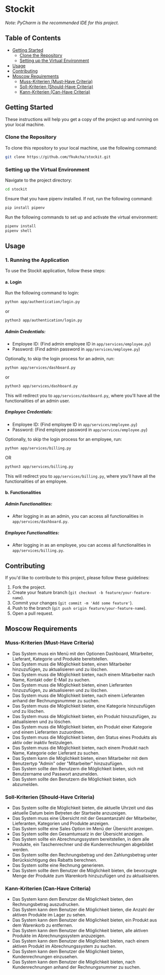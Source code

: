 # Stockit

*Note: PyCharm is the recommended IDE for this project.*

## Table of Contents
- [Getting Started](#getting-started)
  - [Clone the Repository](#clone-the-repository)
  - [Setting up the Virtual Environment](#setting-up-the-virtual-environment)
- [Usage](#usage)
- [Contributing](#contributing)
- [Moscow Requirements](#moscow-requirements)
  - [Muss-Kriterien (Must-Have Criteria)](#muss-kriterien-must-have-criteria)
  - [Soll-Kriterien (Should-Have Criteria)](#soll-kriterien-should-have-criteria)
  - [Kann-Kriterien (Can-Have Criteria)](#kann-kriterien-can-have-criteria)

## Getting Started

These instructions will help you get a copy of the project up and running on your local machine.

### Clone the Repository

To clone this repository to your local machine, use the following command:

```bash
git clone https://github.com/fkukcha/stockit.git
```

### Setting up the Virtual Environment

Navigate to the project directory:

```bash
cd stockit
```

Ensure that you have pipenv installed. If not, run the following command:

```bash
pip install pipenv
```

Run the following commands to set up and activate the virtual environment:

```bash
pipenv install
pipenv shell
```

## Usage

### 1. Running the Application

To use the Stockit application, follow these steps:

#### a. Login

Run the following command to login:

```bash
python app/authentication/login.py
```

or

```bash
python3 app/authentication/login.py
```

##### Admin Credentials:

* Employee ID: (Find admin employee ID in `app/services/employee.py`)
* Password: (Find admin password in `app/services/employee.py`)

Optionally, to skip the login process for an admin, run:

```bash
python app/services/dashboard.py
```

or

```bash
python3 app/services/dashboard.py
```

This will redirect you to `app/services/dashboard.py`, where you'll have all the functionalities of an admin user.

##### Employee Credentials:

* Employee ID: (Find employee ID in `app/services/employee.py`)
* Password: (Find employee password in `app/services/employee.py`)

Optionally, to skip the login process for an employee, run:

```bash
python app/services/billing.py
```

OR

```bash
python3 app/services/billing.py
```

This will redirect you to `app/services/billing.py`, where you'll have all the functionalities of an employee.

#### b. Functionalities

##### Admin Functionalities:

* After logging in as an admin, you can access all functionalities in `app/services/dashboard.py`.

##### Employee Functionalities:

* After logging in as an employee, you can access all functionalities in `app/services/billing.py`.

## Contributing

If you'd like to contribute to this project, please follow these guidelines:

1. Fork the project.
2. Create your feature branch (`git checkout -b feature/your-feature-name`).
3. Commit your changes (`git commit -m 'Add some feature'`).
4. Push to the branch (`git push origin feature/your-feature-name`).
5. Open a pull request.

## Moscow Requirements

### Muss-Kriterien (Must-Have Criteria)

* Das System muss ein Menü mit den Optionen Dashboard, Mitarbeiter, Lieferant, Kategorie und Produkte bereitstellen.
* Das System muss die Möglichkeit bieten, einen Mitarbeiter hinzuzufügen, zu aktualisieren und zu löschen.
* Das System muss die Möglichkeit bieten, nach einem Mitarbeiter nach Name, Kontakt oder E-Mail zu suchen.
* Das System muss die Möglichkeit bieten, einen Lieferanten hinzuzufügen, zu aktualisieren und zu löschen.
* Das System muss die Möglichkeit bieten, nach einem Lieferanten anhand der Rechnungsnummer zu suchen.
* Das System muss die Möglichkeit bieten, eine Kategorie hinzuzufügen und zu löschen.
* Das System muss die Möglichkeit bieten, ein Produkt hinzuzufügen, zu aktualisieren und zu löschen.
* Das System muss die Möglichkeit bieten, ein Produkt einer Kategorie und einem Lieferanten zuzuordnen.
* Das System muss die Möglichkeit bieten, den Status eines Produkts als aktiv oder inaktiv festzulegen.
* Das System muss die Möglichkeit bieten, nach einem Produkt nach Name, Kategorie oder Lieferant zu suchen.
* Das System kann die Möglichkeit bieten, einen Mitarbeiter mit dem Benutzertyp "Admin" oder "Mitarbeiter" hinzuzufügen.
* Das System sollte den Benutzern die Möglichkeit bieten, sich mit Benutzername und Passwort anzumelden.
* Das System sollte den Benutzern die Möglichkeit bieten, sich abzumelden.

### Soll-Kriterien (Should-Have Criteria)

* Das System sollte die Möglichkeit bieten, die aktuelle Uhrzeit und das aktuelle Datum beim Betreten der Startseite anzuzeigen.
* Das System muss eine Übersicht mit der Gesamtanzahl der Mitarbeiter, Lieferanten, Kategorien und Produkte anzeigen.
* Das System sollte eine Sales Option im Menü der Übersicht anzeigen.
* Das System sollte den Gesamtumsatz in der Übersicht anzeigen.
* Das System sollte ein Abrechnungssystem bereitstellen, in dem alle Produkte, ein Taschenrechner und die Kundenrechnungen abgebildet werden.
* Das System sollte den Rechnungsbetrag und den Zahlungsbetrag unter Berücksichtigung des Rabatts berechnen.
* Das System sollte eine Rechnung generieren.
* Das System sollte dem Benutzer die Möglichkeit bieten, die bevorzugte Menge der Produkte zum Warenkorb hinzuzufügen und zu aktualisieren.

### Kann-Kriterien (Can-Have Criteria)

* Das System kann dem Benutzer die Möglichkeit bieten, den Rechnungsbetrag auszudrucken.
* Das System kann dem Benutzer die Möglichkeit bieten, die Anzahl der aktiven Produkte im Lager zu sehen.
* Das System kann dem Benutzer die Möglichkeit bieten, ein Produkt aus dem Warenkorb zu entfernen.
* Das System kann dem Benutzer die Möglichkeit bieten, alle aktiven Produkte im Abrechnungssystem anzuzeigen.
* Das System kann dem Benutzer die Möglichkeit bieten, nach einem aktiven Produkt im Abrechnungssystem zu suchen.
* Das System kann dem Benutzer die Möglichkeit bieten, Kundenrechnungen einzusehen.
* Das System kann dem Benutzer die Möglichkeit bieten, nach Kundenrechnungen anhand der Rechnungsnummer zu suchen.

